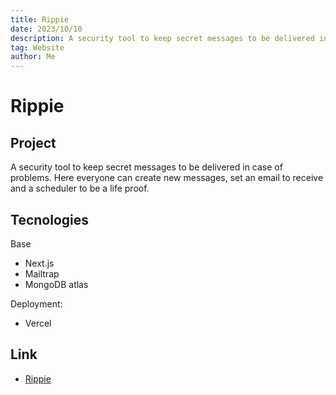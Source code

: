```yaml
---
title: Rippie
date: 2023/10/10
description: A security tool to keep secret messages to be delivered in case of problems
tag: Website
author: Me
---
```


# Rippie

## Project

A security tool to keep secret messages to be delivered in case of problems. Here everyone can create new messages, set an email to receive and a scheduler to be a life proof. 

## Tecnologies

Base

- Next.js
- Mailtrap
- MongoDB atlas

Deployment:

- Vercel

## Link

- [Rippie](https://rippie.alypher.com/)
